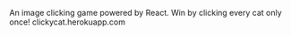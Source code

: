 An image clicking game powered by React. Win by clicking every cat only once! 
clickycat.herokuapp.com
